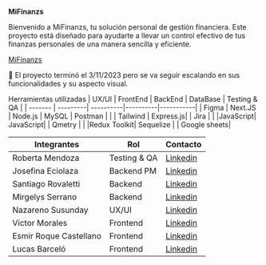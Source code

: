 **MiFinanzs**

Bienvenido a MiFinanzs, tu solución personal de gestión financiera. Este proyecto está diseñado para ayudarte a llevar un control efectivo de tus finanzas personales de una manera sencilla y eficiente.

[MiFinanzs](https://c14-17-ft-node-react.vercel.app/)

🏁 El proyecto terminó el 3/11/2023 pero se va seguir escalando en sus funcionalidades y su aspecto visual.

Herramientas utilizadas
| UX/UI   | FrontEnd | BackEnd   | DataBase | Testing & QA |
| ------- | ---------| ----------|----------|-----------|
| Figma   | Next.JS  | Node.js   | MySQL    | Postman   |
|         | Tailwind | Express.js|          | Jira      |
|         |JavaScript| JavaScript|          | Qmetry    |
|         |Redux Toolkit| Sequelize |       | Google sheets|


| Integrantes         | Rol               | Contacto            |
| ------------------- | ----------------- | ------------------- |
| Roberta Mendoza     | Testing & QA      | [Linkedin](https://www.linkedin.com/in/mrobertamendoza/)   |
| Josefina Eciolaza   | Backend PM        | [Linkedin](https://www.linkedin.com/in/josefinaeciolaza) |
| Santiago Rovaletti  | Backend           | [Linkedin](https://www.linkedin.com/in/santiago-rovaletti/)|  
| Mirgelys Serrano    | Backend           | [Linkedin](https://www.linkedin.com/in/mirgelys-serrano-b232a4106/)|
| Nazareno Susunday   | UX/UI             | [Linkedin](https://www.linkedin.com/in/nazareno-susunday-990243a1)|
| Victor Morales      | Frontend          | [Linkedin](https://www.linkedin.com/in/victorpahomo) |
| Esmir Roque Castellano | Frontend       | [Linkedin](https://www.linkedin.com/in/esmir-roque) |
| Lucas Barceló       | Frontend          | [Linkedin](https://www.linkedin.com/in/lucas-barcelo11) |

